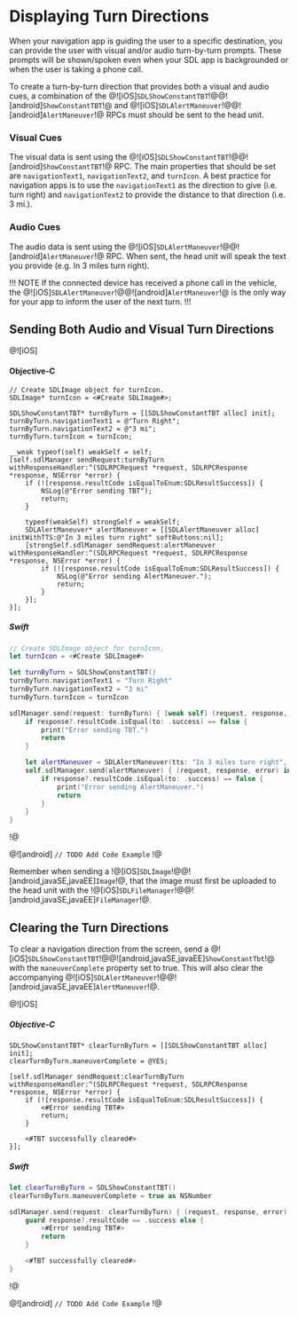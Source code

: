 # Displaying Turn Directions
When your navigation app is guiding the user to a specific destination, you can provide the user with visual and/or audio turn-by-turn prompts. These prompts will be shown/spoken even when your SDL app is backgrounded or when the user is taking a phone call.

To create a turn-by-turn direction that provides both a visual and audio cues, a combination of the @![iOS]`SDLShowConstantTBT`!@@![android]`ShowConstantTBT`!@ and @![iOS]`SDLAlertManeuver`!@@![android]`AlertManeuver`!@ RPCs must should be sent to the head unit.

### Visual Cues 
The visual data is sent using the @![iOS]`SDLShowConstantTBT`!@@![android]`ShowConstantTBT`!@ RPC. The main properties that should be set are `navigationText1`, `navigationText2`, and `turnIcon`. A best practice for navigation apps is to use the `navigationText1` as the direction to give (i.e. turn right) and `navigationText2` to provide the distance to that direction (i.e. 3 mi.). 
 
### Audio Cues
The audio data is sent using the @![iOS]`SDLAlertManeuver`!@@![android]`AlertManeuver`!@ RPC. When sent, the head unit will speak the text you provide (e.g. In 3 miles turn right).

!!! NOTE
If the connected device has received a phone call in the vehicle, the @![iOS]`SDLAlertManeuver`!@@![android]`AlertManeuver`!@ is the only way for your app to inform the user of the next turn.
!!!

## Sending Both Audio and Visual Turn Directions

@![iOS]
#### Objective-C
```objc
// Create SDLImage object for turnIcon.
SDLImage* turnIcon = <#Create SDLImage#>;

SDLShowConstantTBT* turnByTurn = [[SDLShowConstantTBT alloc] init];
turnByTurn.navigationText1 = @"Turn Right";
turnByTurn.navigationText2 = @"3 mi";
turnByTurn.turnIcon = turnIcon;

__weak typeof(self) weakSelf = self;
[self.sdlManager sendRequest:turnByTurn withResponseHandler:^(SDLRPCRequest *request, SDLRPCResponse *response, NSError *error) {
    if (![response.resultCode isEqualToEnum:SDLResultSuccess]) {
        NSLog(@"Error sending TBT");
        return;
    }

    typeof(weakSelf) strongSelf = weakSelf;
    SDLAlertManeuver* alertManeuver = [[SDLAlertManeuver alloc] initWithTTS:@"In 3 miles turn right" softButtons:nil];
    [strongSelf.sdlManager sendRequest:alertManeuver withResponseHandler:^(SDLRPCRequest *request, SDLRPCResponse *response, NSError *error) {
        if (![response.resultCode isEqualToEnum:SDLResultSuccess]) {
            NSLog(@"Error sending AlertManeuver.");
            return;
        }
    }];
}];
```

##### Swift
```swift
// Create SDLImage object for turnIcon.
let turnIcon = <#Create SDLImage#>

let turnByTurn = SDLShowConstantTBT()
turnByTurn.navigationText1 = "Turn Right"
turnByTurn.navigationText2 = "3 mi"
turnByTurn.turnIcon = turnIcon

sdlManager.send(request: turnByTurn) { [weak self] (request, response, error) in
    if response?.resultCode.isEqual(to: .success) == false {
        print("Error sending TBT.")
        return
    }

    let alertManeuver = SDLAlertManeuver(tts: "In 3 miles turn right", softButtons: nil)
    self.sdlManager.send(alertManeuver) { (request, response, error) in
        if response?.resultCode.isEqual(to: .success) == false {
            print("Error sending AlertManeuver.")
            return
        }
    }
}
```
!@

@![android]
`// TODO Add Code Example`
!@

Remember when sending a !@[iOS]`SDLImage`!@@![android,javaSE,javaEE]`Image`!@, that the image must first be uploaded to the head unit with the !@[iOS]`SDLFileManager`!@@![android,javaSE,javaEE]`FileManager`!@.

## Clearing the Turn Directions
To clear a navigation direction from the screen, send a @![iOS]`SDLShowConstantTBT`!@@![android,javaSE,javaEE]`ShowConstantTbt`!@ with the `maneuverComplete` property set to true. This will also clear the accompanying @![iOS]`SDLAlertManeuver`!@@![android,javaSE,javaEE]`AlertManeuver`!@.

@![iOS]
##### Objective-C
```objc
SDLShowConstantTBT* clearTurnByTurn = [[SDLShowConstantTBT alloc] init];
clearTurnByTurn.maneuverComplete = @YES;

[self.sdlManager sendRequest:clearTurnByTurn withResponseHandler:^(SDLRPCRequest *request, SDLRPCResponse *response, NSError *error) {
    if (![response.resultCode isEqualToEnum:SDLResultSuccess]) {
        <#Error sending TBT#>
        return;
    }

    <#TBT successfully cleared#>
}];
```

##### Swift
```swift
let clearTurnByTurn = SDLShowConstantTBT()
clearTurnByTurn.maneuverComplete = true as NSNumber

sdlManager.send(request: clearTurnByTurn) { (request, response, error) in
    guard response?.resultCode == .success else {
        <#Error sending TBT#>
        return
    }

    <#TBT successfully cleared#>
}
```
!@

@![android]
`// TODO Add Code Example`
!@
